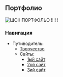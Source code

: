 ## Портфолио
![ШОК ПОРТФОЛЬО !! ! !](https://github.com/user-attachments/assets/c67bb84b-5fb6-4b87-80fb-f590220eaf3f)

### Навигация
- Путиводитель: 
	- [Творчество](https://github.com/users/utoyasha/projects/2/views/1 "Моё хобби")
   	- Сайты:
   	  - [1ый сайт](https://github.com/utoyasha/website-figure)
   	  - [2ой сайт](https://github.com/utoyasha/house_website)
   	  - [3ий сайт](https://github.com/utoyasha/sketch_website)



<!--
**utoyasha/utoyasha** is a ✨ _special_ ✨ repository because its `README.md` (this file) appears on your GitHub profile.

Here are some ideas to get you started:

- 🔭 I’m currently working on ...
- 🌱 I’m currently learning ...
- 👯 I’m looking to collaborate on ...
- 🤔 I’m looking for help with ...
- 💬 Ask me about ...
- 📫 How to reach me: ...
- 😄 Pronouns: ...
- ⚡ Fun fact: ...
-->

